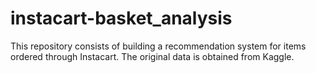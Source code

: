 # instacart-basket_analysis

This repository consists of building a recommendation system for items ordered through Instacart. The original data is obtained from Kaggle.
